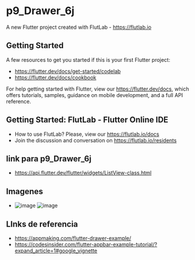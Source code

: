# p9_Drawer_6j

A new Flutter project created with FlutLab - https://flutlab.io

## Getting Started

A few resources to get you started if this is your first Flutter project:

- https://flutter.dev/docs/get-started/codelab
- https://flutter.dev/docs/cookbook

For help getting started with Flutter, view our
https://flutter.dev/docs, which offers tutorials,
samples, guidance on mobile development, and a full API reference.

## Getting Started: FlutLab - Flutter Online IDE

- How to use FlutLab? Please, view our https://flutlab.io/docs
- Join the discussion and conversation on https://flutlab.io/residents
## link para p9_Drawer_6j
- https://api.flutter.dev/flutter/widgets/ListView-class.html
  
## Imagenes
- ![image](https://github.com/MAOMOrtega15/p9drawer/assets/143548416/bccab9fd-b639-4002-a899-1a770c27b6ed) ![image](https://github.com/MAOMOrtega15/p9drawer/assets/143548416/7ffede85-14d7-48bb-99cd-063670bc974e)

## LInks de referencia
- https://appmaking.com/flutter-drawer-example/
- https://codesinsider.com/flutter-appbar-example-tutorial/?expand_article=1#google_vignette



